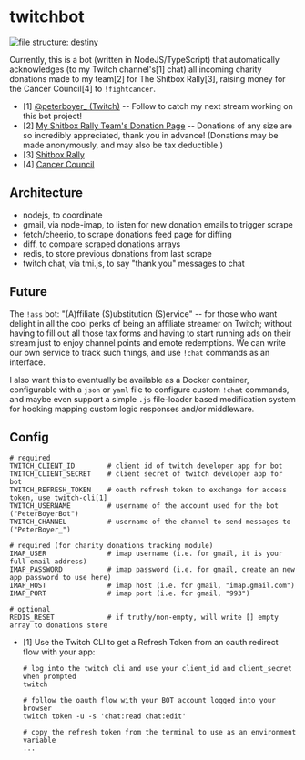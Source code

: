 # twitchbot

[![file structure:
destiny](https://img.shields.io/badge/file%20structure-destiny-7a49ff?style=flat)](https://github.com/benawad/destiny)

Currently, this is a bot (written in NodeJS/TypeScript) that automatically
acknowledges (to my Twitch channel's[1] chat) all incoming charity donations
made to my team[2] for The Shitbox Rally[3], raising money for the Cancer
Council[4] to `!fightcancer`.

- [1] [@peterboyer_ (Twitch)](https://www.twitch.tv/peterboyer_) -- Follow to
  catch my next stream working on this bot project!
- [2] [My Shitbox Rally Team's Donation
  Page](https://spring2022.shitboxrally.com.au/2-bros-chillin-in-a-shitbox) --
  Donations of any size are so incredibly appreciated, thank you in advance!
  (Donations may be made anonymously, and may also be tax deductible.)
- [3] [Shitbox Rally](https://www.shitboxrally.com.au/)
- [4] [Cancer Council](https://www.cancer.org.au/)

## Architecture

- nodejs, to coordinate
- gmail, via node-imap, to listen for new donation emails to trigger scrape
- fetch/cheerio, to scrape donations feed page for diffing
- diff, to compare scraped donations arrays
- redis, to store previous donations from last scrape
- twitch chat, via tmi.js, to say "thank you" messages to chat

## Future

The `!ass` bot: "(A)ffiliate (S)ubstitution (S)ervice" -- for those who want
delight in all the cool perks of being an affiliate streamer on Twitch; without
having to fill out all those tax forms and having to start running ads on their
stream just to enjoy channel points and emote redemptions. We can write our own
service to track such things, and use `!chat` commands as an interface.

I also want this to eventually be available as a Docker container, configurable
with a `json` or `yaml` file to configure custom `!chat` commands, and maybe
even support a simple `.js` file-loader based modification system for hooking
mapping custom logic responses and/or middleware.

## Config

```shell
# required
TWITCH_CLIENT_ID        # client id of twitch developer app for bot
TWITCH_CLIENT_SECRET    # client secret of twitch developer app for bot
TWITCH_REFRESH_TOKEN    # oauth refresh token to exchange for access token, use twitch-cli[1]
TWITCH_USERNAME         # username of the account used for the bot ("PeterBoyerBot")
TWITCH_CHANNEL          # username of the channel to send messages to ("PeterBoyer_")

# required (for charity donations tracking module)
IMAP_USER               # imap username (i.e. for gmail, it is your full email address)
IMAP_PASSWORD           # imap password (i.e. for gmail, create an new app password to use here)
IMAP_HOST               # imap host (i.e. for gmail, "imap.gmail.com")
IMAP_PORT               # imap port (i.e. for gmail, "993")

# optional
REDIS_RESET             # if truthy/non-empty, will write [] empty array to donations store
```

- [1] Use the Twitch CLI to get a Refresh Token from an oauth redirect flow with your app:
  ```shell
  # log into the twitch cli and use your client_id and client_secret when prompted
  twitch

  # follow the oauth flow with your BOT account logged into your browser
  twitch token -u -s 'chat:read chat:edit'

  # copy the refresh token from the terminal to use as an environment variable
  ...
  ```
